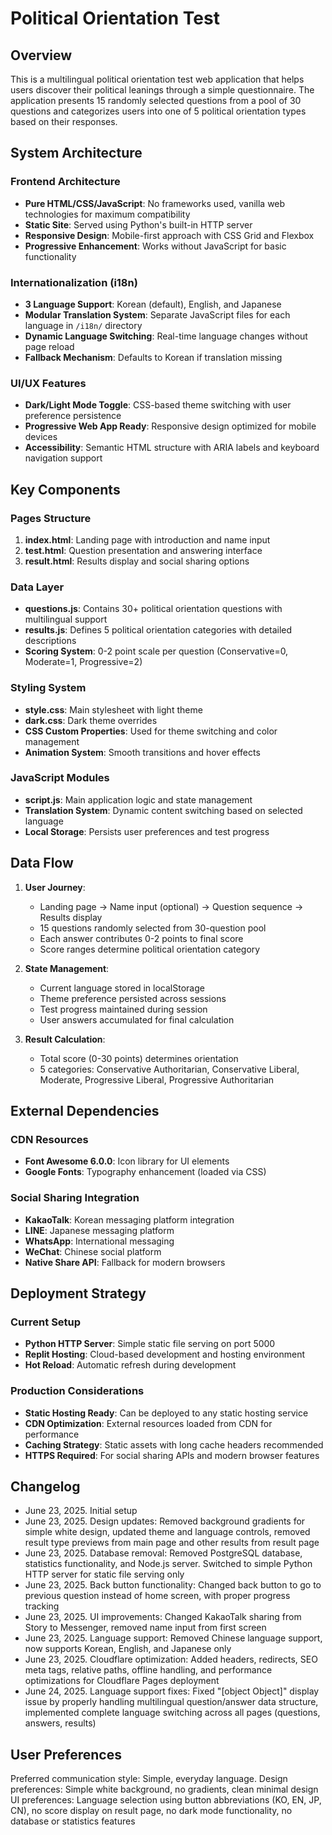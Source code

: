 # Political Orientation Test

## Overview

This is a multilingual political orientation test web application that helps users discover their political leanings through a simple questionnaire. The application presents 15 randomly selected questions from a pool of 30 questions and categorizes users into one of 5 political orientation types based on their responses.

## System Architecture

### Frontend Architecture
- **Pure HTML/CSS/JavaScript**: No frameworks used, vanilla web technologies for maximum compatibility
- **Static Site**: Served using Python's built-in HTTP server
- **Responsive Design**: Mobile-first approach with CSS Grid and Flexbox
- **Progressive Enhancement**: Works without JavaScript for basic functionality

### Internationalization (i18n)
- **3 Language Support**: Korean (default), English, and Japanese
- **Modular Translation System**: Separate JavaScript files for each language in `/i18n/` directory
- **Dynamic Language Switching**: Real-time language changes without page reload
- **Fallback Mechanism**: Defaults to Korean if translation missing

### UI/UX Features
- **Dark/Light Mode Toggle**: CSS-based theme switching with user preference persistence
- **Progressive Web App Ready**: Responsive design optimized for mobile devices
- **Accessibility**: Semantic HTML structure with ARIA labels and keyboard navigation support

## Key Components

### Pages Structure
1. **index.html**: Landing page with introduction and name input
2. **test.html**: Question presentation and answering interface
3. **result.html**: Results display and social sharing options

### Data Layer
- **questions.js**: Contains 30+ political orientation questions with multilingual support
- **results.js**: Defines 5 political orientation categories with detailed descriptions
- **Scoring System**: 0-2 point scale per question (Conservative=0, Moderate=1, Progressive=2)

### Styling System
- **style.css**: Main stylesheet with light theme
- **dark.css**: Dark theme overrides
- **CSS Custom Properties**: Used for theme switching and color management
- **Animation System**: Smooth transitions and hover effects

### JavaScript Modules
- **script.js**: Main application logic and state management
- **Translation System**: Dynamic content switching based on selected language
- **Local Storage**: Persists user preferences and test progress

## Data Flow

1. **User Journey**:
   - Landing page → Name input (optional) → Question sequence → Results display
   - 15 questions randomly selected from 30-question pool
   - Each answer contributes 0-2 points to final score
   - Score ranges determine political orientation category

2. **State Management**:
   - Current language stored in localStorage
   - Theme preference persisted across sessions
   - Test progress maintained during session
   - User answers accumulated for final calculation

3. **Result Calculation**:
   - Total score (0-30 points) determines orientation
   - 5 categories: Conservative Authoritarian, Conservative Liberal, Moderate, Progressive Liberal, Progressive Authoritarian

## External Dependencies

### CDN Resources
- **Font Awesome 6.0.0**: Icon library for UI elements
- **Google Fonts**: Typography enhancement (loaded via CSS)

### Social Sharing Integration
- **KakaoTalk**: Korean messaging platform integration
- **LINE**: Japanese messaging platform
- **WhatsApp**: International messaging
- **WeChat**: Chinese social platform
- **Native Share API**: Fallback for modern browsers

## Deployment Strategy

### Current Setup
- **Python HTTP Server**: Simple static file serving on port 5000
- **Replit Hosting**: Cloud-based development and hosting environment
- **Hot Reload**: Automatic refresh during development

### Production Considerations
- **Static Hosting Ready**: Can be deployed to any static hosting service
- **CDN Optimization**: External resources loaded from CDN for performance
- **Caching Strategy**: Static assets with long cache headers recommended
- **HTTPS Required**: For social sharing APIs and modern browser features

## Changelog

- June 23, 2025. Initial setup
- June 23, 2025. Design updates: Removed background gradients for simple white design, updated theme and language controls, removed result type previews from main page and other results from result page
- June 23, 2025. Database removal: Removed PostgreSQL database, statistics functionality, and Node.js server. Switched to simple Python HTTP server for static file serving only
- June 23, 2025. Back button functionality: Changed back button to go to previous question instead of home screen, with proper progress tracking
- June 23, 2025. UI improvements: Changed KakaoTalk sharing from Story to Messenger, removed name input from first screen
- June 23, 2025. Language support: Removed Chinese language support, now supports Korean, English, and Japanese only
- June 23, 2025. Cloudflare optimization: Added headers, redirects, SEO meta tags, relative paths, offline handling, and performance optimizations for Cloudflare Pages deployment
- June 24, 2025. Language support fixes: Fixed "[object Object]" display issue by properly handling multilingual question/answer data structure, implemented complete language switching across all pages (questions, answers, results)

## User Preferences

Preferred communication style: Simple, everyday language.
Design preferences: Simple white background, no gradients, clean minimal design
UI preferences: Language selection using button abbreviations (KO, EN, JP, CN), no score display on result page, no dark mode functionality, no database or statistics features